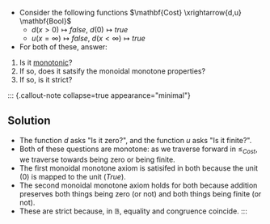 - Consider the following functions $\mathbf{Cost} \xrightarrow{d,u} \mathbf{Bool}$
  - $d(x>0)\mapsto false,\ d(0)\mapsto true$
  - $u(x=\infty)\mapsto false,\ d(x < \infty) \mapsto true$
- For both of these, answer:

1. Is it [monotonic](/docs/math/defs/monotone_map.qmd)?
2. If so, does it satsify the monoidal monotone properties?
3. If so, is it strict?


::: {.callout-note collapse=true appearance="minimal"}
## Solution

- The function $d$ asks "Is it zero?", and the function $u$ asks "Is it finite?".
- Both of these questions are monotone: as we traverse forward in $\leq_{Cost}$, 
  we traverse towards being zero or being finite.
- The first monoidal monotone axiom is satisifed in both because the unit ($0$) 
  is mapped to the unit ($True$).
- The second monoidal monotone axiom holds for both because addition preserves 
  both things being zero (or not) and both things being finite (or not).
- These are strict because, in $\mathbb{B}$, equality and congruence coincide.
:::